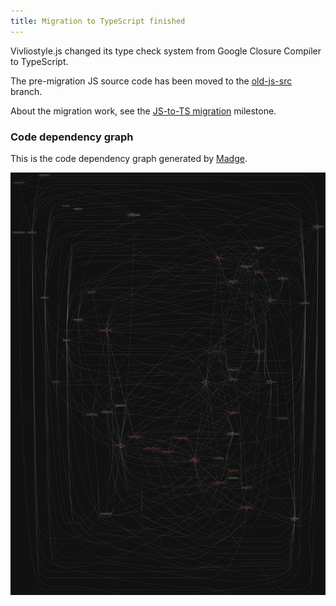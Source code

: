 ```yaml
---
title: Migration to TypeScript finished
---
```


Vivliostyle.js changed its type check system from Google Closure Compiler to TypeScript.

The pre-migration JS source code has been moved to the [old-js-src](https://github.com/vivliostyle/vivliostyle/tree/old-js-src) branch.

About the migration work, see the [JS-to-TS migration](https://github.com/vivliostyle/vivliostyle/milestone/1) milestone.

### Code dependency graph

This is the code dependency graph generated by [Madge](https://github.com/pahen/madge).

![graph.svg](./graph.svg)
